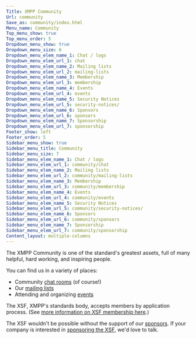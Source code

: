 ```yaml
---
Title: XMPP Community
Url: community
Save_as: community/index.html
Menu_name: Community
Top_menu_show: true
Top_menu_order: 5
Dropdown_menu_show: true
Dropdown_menu_size: 6
Dropdown_menu_elem_name_1: Chat / logs
Dropdown_menu_elem_url_1: chat
Dropdown_menu_elem_name_2: Mailing lists
Dropdown_menu_elem_url_2: mailing-lists
Dropdown_menu_elem_name_3: Membership
Dropdown_menu_elem_url_3: membership
Dropdown_menu_elem_name_4: Events
Dropdown_menu_elem_url_4: events
Dropdown_menu_elem_name_5: Security Notices
Dropdown_menu_elem_url_5: security-notices/
Dropdown_menu_elem_name_6: Sponsors
Dropdown_menu_elem_url_6: sponsors
Dropdown_menu_elem_name_7: Sponsorship
Dropdown_menu_elem_url_7: sponsorship
Footer_show: left
Footer_order: 5
Sidebar_menu_show: true
Sidebar_menu_title: Community
Sidebar_menu_size: 7
Sidebar_menu_elem_name_1: Chat / logs
Sidebar_menu_elem_url_1: community/chat
Sidebar_menu_elem_name_2: Mailing lists
Sidebar_menu_elem_url_2: community/mailing-lists
Sidebar_menu_elem_name_3: Membership
Sidebar_menu_elem_url_3: community/membership
Sidebar_menu_elem_name_4: Events
Sidebar_menu_elem_url_4: community/events
Sidebar_menu_elem_name_5: Security Notices
Sidebar_menu_elem_url_5: community/security-notices/
Sidebar_menu_elem_name_6: Sponsors
Sidebar_menu_elem_url_6: community/sponsors
Sidebar_menu_elem_name_7: Sponsorship
Sidebar_menu_elem_url_7: community/sponsorship
Content_layout: multiple-columns
---
```


The XMPP Community is one of the standard's greatest assets, full of many helpful, hard working, and inspiring people.

You can find us in a variety of places:

- Community [chat rooms](/community/chat) (of course!)
- Our [mailing lists](/community/mailing-lists)
- Attending and organizing [events](/community/events)

The XSF, XMPP's standards body, accepts members by application process. (See [more information on XSF membership here](/community/membership).)

The XSF wouldn't be possible without the support of our [sponsors](/community/sponsors). If your company is interested in [sponsoring the XSF](/community/sponsorship), we'd love to talk.

